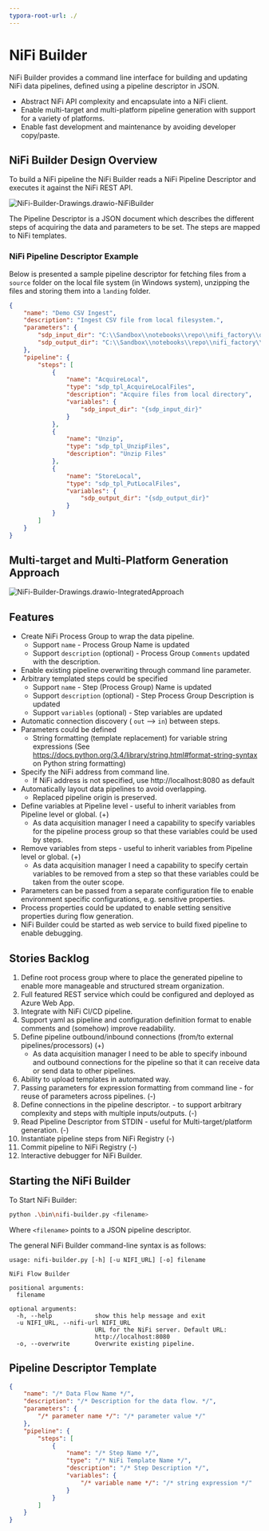```yaml
---
typora-root-url: ./
---
```


# NiFi Builder

NiFi Builder provides a command line interface for building and updating NiFi data pipelines, defined using a pipeline descriptor in JSON.

* Abstract NiFi API complexity and encapsulate into a NiFi client.
* Enable multi-target and multi-platform pipeline generation with support for a variety of platforms.
* Enable fast development and maintenance by avoiding developer copy/paste.

## NiFi Builder Design Overview

To build a NiFi pipeline the NiFi Builder reads a NiFi Pipeline Descriptor and executes it against the NiFi REST API.

![NiFi-Builder-Drawings.drawio-NiFiBuilder](/img/NiFi-Builder-Drawings.drawio-NiFiBuilder.png)

The Pipeline Descriptor is a JSON document which describes the different steps of acquiring the data and parameters to be set. The steps are mapped to NiFi templates.

### NiFi Pipeline Descriptor Example

Below is presented a sample pipeline descriptor for fetching files from a `source` folder on the local file system (in Windows system), unzipping the files and storing them into a `landing` folder.

```json
{
    "name": "Demo CSV Ingest",
    "description": "Ingest CSV file from local filesystem.",
    "parameters": {
        "sdp_input_dir": "C:\\Sandbox\\notebooks\\repo\\nifi_factory\\data\\source",
        "sdp_output_dir": "C:\\Sandbox\\notebooks\\repo\\nifi_factory\\data\\landing"
    },
    "pipeline": {
        "steps": [
            {
                "name": "AcquireLocal",
                "type": "sdp_tpl_AcquireLocalFiles",
                "description": "Acquire files from local directory",
                "variables": {
                    "sdp_input_dir": "{sdp_input_dir}"
                }
            },
            {
                "name": "Unzip",
                "type": "sdp_tpl_UnzipFiles",
                "description": "Unzip Files"
            },
            {
                "name": "StoreLocal",
                "type": "sdp_tpl_PutLocalFiles",
                "variables": {
                    "sdp_output_dir": "{sdp_output_dir}"
                }
            }
        ]
    }
}
```



## Multi-target and Multi-Platform Generation Approach

![NiFi-Builder-Drawings.drawio-IntegratedApproach](/img/NiFi-Builder-Drawings.drawio-IntegratedApproach.png)

## Features

* Create NiFi Process Group to wrap the data pipeline.
  * Support `name`  - Process Group Name is updated
  * Support `description` (optional) - Process Group `Comments` updated with the description.
* Enable existing pipeline overwriting through command line parameter.
* Arbitrary templated steps could be specified
  * Support `name` - Step (Process Group) Name is updated
  * Support `description` (optional) - Step Process Group Description is updated
  * Support `variables` (optional) - Step variables are updated
* Automatic connection discovery ( `out` --> `in`) between steps.
* Parameters could be defined
  * String formatting (template replacement) for variable string expressions (See https://docs.python.org/3.4/library/string.html#format-string-syntax on Python string formatting)
* Specify the NiFi address from command line.
  * If NiFi address is not specified, use http://localhost:8080 as default
* Automatically layout data pipelines to avoid overlapping.
  * Replaced pipeline origin is preserved.
* Define variables at Pipeline level  - useful to inherit variables from Pipeline level or global. (+)
  - As data acquisition manager I need a capability to specify variables for the pipeline process group so that these variables could be used by steps.
* Remove variables from steps - useful to inherit variables from Pipeline level or global. (+)
  - As data acquisition manager I need a capability to specify certain variables to be removed from a step so that these variables could be taken from the outer scope.
* Parameters can be passed from a separate configuration file to enable environment specific configurations, e.g. sensitive properties.
* Process properties could be updated to enable setting sensitive properties during flow generation.
* NiFi Builder could be started as web service to build fixed pipeline to enable debugging.

## Stories Backlog

1. Define root process group where to place the generated pipeline to enable more manageable and structured stream organization.
2. Full featured REST service which could be configured and deployed as Azure Web App.
3. Integrate with NiFi CI/CD pipeline.
4. Support yaml as pipeline and configuration definition format to enable comments and (somehow) improve readability.
5. Define pipeline outbound/inbound connections (from/to external pipelines/processors) (+)
   - As data acquisition manager I need to be able to specify inbound and outbound connections for the pipeline so that it can receive data or send data to other pipelines.
6. Ability to upload templates in automated way.
7. Passing parameters for expression formatting from command line - for reuse of parameters across pipelines. (-)
8. Define connections in the pipeline descriptor. - to support arbitrary complexity and steps with multiple inputs/outputs.  (-)
9. Read Pipeline Descriptor from STDIN - useful for Multi-target/platform generation. (-)
10. Instantiate pipeline steps from NiFi Registry (-)
11. Commit pipeline to NiFi Registry (-)
12. Interactive debugger for NiFi Builder.

## Starting the NiFi Builder

To Start NiFi Builder:

```bash
python .\bin\nifi-builder.py <filename>
```

Where `<filename>` points to a JSON pipeline descriptor.

The general NiFi Builder command-line syntax is as follows:

```
usage: nifi-builder.py [-h] [-u NIFI_URL] [-o] filename

NiFi Flow Builder

positional arguments:
  filename

optional arguments:
  -h, --help            show this help message and exit
  -u NIFI_URL, --nifi-url NIFI_URL
                        URL for the NiFi server. Default URL:
                        http://localhost:8080
  -o, --overwrite       Overwrite existing pipeline.
```





## Pipeline Descriptor Template



```json
{
    "name": "/* Data Flow Name */",
    "description": "/* Description for the data flow. */",
    "parameters": {
        "/* parameter name */": "/* parameter value */"
    },
    "pipeline": {
        "steps": [
            {
                "name": "/* Step Name */",
                "type": "/* NiFi Template Name */",
                "description": "/* Step Description */",
                "variables": {
                    "/* variable name */": "/* string expression */"
                }
            }
        ]
    }
}
```

